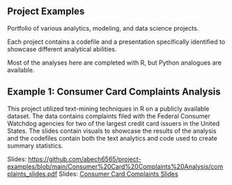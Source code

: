 ## Project Examples
Portfolio of various analytics, modeling, and data science projects. 

Each project contains a codefile and a presentation specifically identified to showcase different analytical abilities. 

Most of the analyses here are completed with R, but Python analogues are available.

## Example 1: Consumer Card Complaints Analysis
This project utilized text-mining techniques in R on a publicly available dataset. The data contains complaints filed with the Federal Consumer Watchdog agencies for two of the largest credit card issuers in the United States. The slides contain visuals to showcase the results of the analysis and the codefiles contain both the text analytics and code used to create summary statistics. 

Slides: https://github.com/abech6565/project-examples/blob/main/Consumer%20Card%20Complaints%20Analysis/complaints_slides.pdf
Slides: [Consumer Card Complaints Slides](Consumer%20Card%20Complaints%20Analysis/complaints_slides.pdf)
